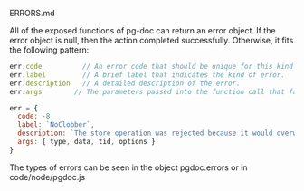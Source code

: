 ERRORS.md

All of the exposed functions of pg-doc can return an error object. If the error object is null, then the action completed successfully. Otherwise, it fits the following pattern:

``` js
err.code          // An error code that should be unique for this kind of pg-doc error.
err.label         // A brief label that indicates the kind of error.
err.description   // A detailed description of the error.
err.args        // The parameters passed into the function call that failed.

err = {
  code: -8,
  label: `NoClobber`,
  description: `The store operation was rejected because it would overwrite existing data`,
  args: { type, data, tid, options }
}
```

The types of errors can be seen in the object pgdoc.errors or in code/node/pgdoc.js